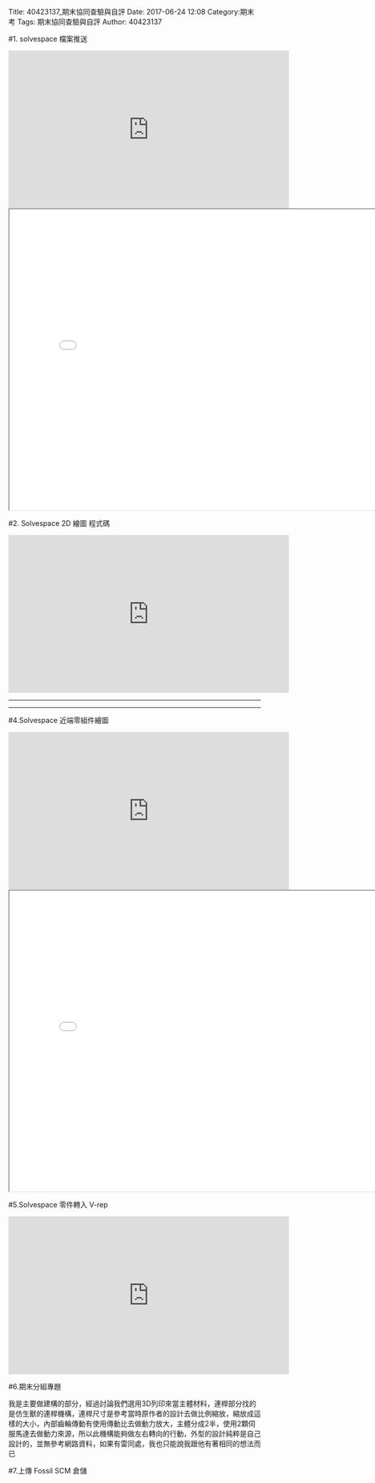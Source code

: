 Title: 40423137_期末協同查驗與自評
Date: 2017-06-24 12:08
Category:期末考
Tags: 期末協同查驗與自評
Author: 40423137

#1. solvespace 檔案推送

<iframe width="560" height="315" src="https://www.youtube.com/embed/6XGQWKmsYEU" frameborder="0" allowfullscreen></iframe>


<iframe src="./../w17/40423137.html" width="800" height="600"></iframe>

#2. Solvespace 2D 繪圖 程式碼

<iframe width="560" height="315" src="https://www.youtube.com/embed/jDqaF4ilxTA" frameborder="0" allowfullscreen></iframe>

----------------------------------------------------------

<!-- 導入 Brython 標準程式庫 -->
 <script src="../data/Brython-3.3.1/brython.js"></script>
<script src="../data/Brython-3.3.1/brython_stdlib.js"></script>
 
<!-- 啟動 Brython -->
<script>
window.onload=function(){
// 設定 data/py 為共用程式路徑
brython({debug:1, pythonpath:['./../data/py']});
}
</script>

<!-- 以下實際利用  Brython 繪圖-->
<canvas id="onegear2" width="800" height="600"></canvas>
<div id="onegear_div" width="800" height="20"></div>

<script type="text/python3">
from browser import document as doc
import math
# deg 為角度轉為徑度的轉換因子
deg = math.pi/180.
# 定義 Spur 類別
class Spur(object):
    def __init__(self, ctx):
        self.ctx = ctx
 
# 設定畫線參數 
    def create_line(self, x1, y1, x2, y2, width=3, fill="#54fff6"):
        self.ctx.beginPath()
        self.ctx.lineWidth = width
        self.ctx.moveTo(x1, y1)
        self.ctx.lineTo(x2, y2)
        self.ctx.strokeStyle = fill
        self.ctx.stroke()
    def create_line2(self, x1, y1, x2, y2, width=3, fill="#54ff5f"):
        self.ctx.beginPath()
        self.ctx.lineWidth = width
        self.ctx.moveTo(x1, y1)
        self.ctx.lineTo(x2, y2)
        self.ctx.strokeStyle = fill
        self.ctx.stroke()
    def create_line3(self, x1, y1, x2, y2, width=3, fill="#f354ff"):
        self.ctx.beginPath()
        self.ctx.lineWidth = width
        self.ctx.moveTo(x1, y1)
        self.ctx.lineTo(x2, y2)
        self.ctx.strokeStyle = fill
        self.ctx.stroke()
        

    def Gear(self, midx, midy, rp, n=20, pa=20, color="black"):
        
        rp = 250
        imax = 15
        m=2*rp/n
        a=m
        d=1.25*m
        ra=rp+a

       
        # self.create_line(起點X, 起點Y, 終點X, 終點Y)
        self.create_line2(399.9107293193, 100.00, 239.9895710703, 443.5638102202)
        self.create_line3(170.5646808522, 411.2480990634, 330.5525277627, 485.7188117013)
        self.create_line2(170.5646808522, 411.2480990634, 220.4048065610, 493.0113494811)
        self.create_line3(220.4048065610, 493.0113494811, 330.5525277627, 485.7188117013)
        self.create_line2(399.9107293193, 100.00, 539.9119380174, 448.1510985588)
        self.create_line3(453.9839807487, 482.7051124004, 606.3109094322, 421.4502313409)
        self.create_line2(606.3109094322, 421.4502313409, 552.6946612298, 499.6158683316)
        self.create_line3(453.9839807487, 482.7051124004, 552.6946612298, 499.6158683316)

       
    

        if rd>rb:
            dr = (ra-rd)/imax
        else:
            dr=(ra-rb)/imax
        sigma=math.pi/(2*n)+math.tan(pa*deg)-pa*deg
        for j in range(-9, 10, +1):
            ang=-2.*j*math.pi/n+sigma
            ang2=2.*j*math.pi/n+sigma
            lxd=midx+rd*math.sin(ang2-2.*math.pi/n)
            lyd=midy-rd*math.cos(ang2-2.*math.pi/n)
            for i in range(imax+1):
                if rd>rb:
                    r=rd+i*dr
                else:
                    r=rb+i*dr
                theta=math.sqrt((r*r)/(rb*rb)-1.)
                alpha=theta-math.atan(theta)
                xpt=r*math.sin(alpha-ang)
                ypt=r*math.cos(alpha-ang)
                xd=rd*math.sin(-ang)
                yd=rd*math.cos(-ang)
                if(i==0):
                    last_x = midx+xd
                    last_y = midy-yd
            self.create_line((lxd),(lyd),(midx+xd),(midy-yd),fill=color)
            for i in range(imax+1):
                if rd>rb:
                    r=rd+i*dr
                else:
                    r=rb+i*dr
                theta=math.sqrt((r*r)/(rb*rb)-1.)
                alpha=theta-math.atan(theta)
                xpt=r*math.sin(ang2-alpha)
                ypt=r*math.cos(ang2-alpha)
                xd=rd*math.sin(ang2)
                yd=rd*math.cos(ang2)
                if(i==0):
                    last_x = midx+xd
                    last_y = midy-yd
                self.create_line((midx+xpt),(midy-ypt),(last_x),(last_y),fill=color)   
                if(i==imax):
                    rfx=midx+xpt
                    rfy=midy-ypt
                last_x = midx+xpt
                last_y = midy-ypt
            self.create_line(lfx,lfy,rfx,rfy,fill=color)
canvas = doc['onegear2']
ctx = canvas.getContext("2d")
x = (canvas.width)/2
y = (canvas.height)/2
r = 0.8*(canvas.height/2)
# 齒數
n = 36
# 壓力角
pa = 20
Spur(ctx).Gear(x, y, r, n, pa, "blue")
</script>

----------------------------------------------------------

#4.Solvespace 近端零組件繪圖

<iframe width="560" height="315" src="https://www.youtube.com/embed/gOe0YsYp1wI" frameborder="0" allowfullscreen></iframe>

<iframe src="./../w17/40423137-2.html" width="800" height="600"></iframe>

#5.Solvespace 零件轉入 V-rep

<iframe width="560" height="315" src="https://www.youtube.com/embed/VKglvdMw9bU" frameborder="0" allowfullscreen></iframe>

#6.期末分組專題

 我是主要做建構的部分，經過討論我們選用3D列印來當主體材料，連桿部分找的是仿生獸的連桿機構，連桿尺寸是參考當時原作者的設計去做比例縮放，縮放成這樣的大小，內部齒輪傳動有使用傳動比去做動力放大，主體分成2半，使用2顆伺服馬達去做動力來源，所以此機構能夠做左右轉向的行動，外型的設計純粹是自己設計的，並無參考網路資料，如果有雷同處，我也只能說我跟他有著相同的想法而已
 
#7.上傳 Fossil SCM 倉儲

